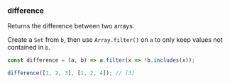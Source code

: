 ### difference

Returns the difference between two arrays.

Create a `Set` from `b`, then use `Array.filter()` on `a` to only keep values not contained in `b`.

```js
const difference = (a, b) => a.filter(x => !b.includes(x));
```

```js
difference([1, 2, 3], [1, 2, 4]); // [3]
```

